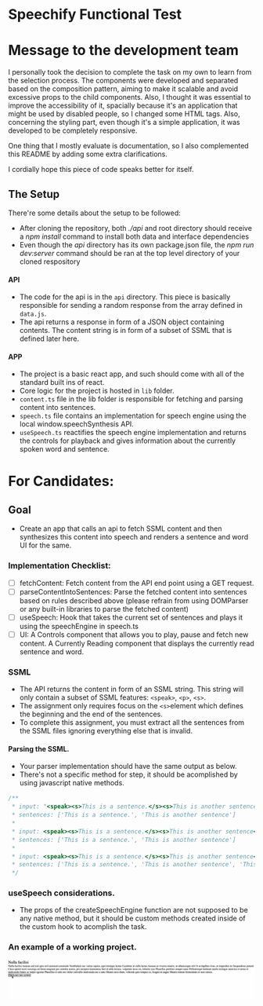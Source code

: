 # Speechify Functional Test

# Message to the development team

I personally took the decision to complete the task on my own to learn from the selection process. The components were developed and separated based on the composition pattern, aiming to make it scalable and avoid excessive props to the child components. Also, I thought it was essential to improve the accessibility of it, spacially because it's an application that might be used by disabled people, so I changed some HTML tags. Also, concerning the styling part, even though it's a simple application, it was developed to be completely responsive.

One thing that I mostly evaluate is documentation, so I also complemented this README by adding some extra clarifications.

I cordially hope this piece of code speaks better for itself.

## The Setup

There're some details about the setup to be followed:

- After cloning the repository, both _./api_ and root directory should receive a _npm install_ command to install both data and interface dependencies
- Even though the _api_ directory has its own package.json file, the _npm run dev:server_ command should be ran at the top level directory of your cloned respository

#### API

- The code for the api is in the `api` directory. This piece is basically responsible for sending a random response from the array defined in `data.js`.
- The api returns a response in form of a JSON object containing contents. The content string is in form of a subset of SSML that is defined later here.

#### APP

- The project is a basic react app, and such should come with all of the standard built ins of react.
- Core logic for the project is hosted in `lib` folder.
- `content.ts` file in the lib folder is responsible for fetching and parsing content into sentences.
- `speech.ts` file contains an implementation for speech engine using the local window.speechSynthesis API.
- `useSpeech.ts` reactifies the speech engine implementation and returns the controls for playback and gives information about the currently spoken word and sentence.

# For Candidates:

## Goal

- Create an app that calls an api to fetch SSML content and then synthesizes this content into speech and renders a sentence and word UI for the same.

### Implementation Checklist:

- [ ] fetchContent: Fetch content from the API end point using a GET request.
- [ ] parseContentIntoSentences: Parse the fetched content into sentences based on rules described above (please refrain from using DOMParser or any built-in libraries to parse the fetched content)
- [ ] useSpeech: Hook that takes the current set of sentences and plays it using the speechEngine in speech.ts
- [ ] UI: A Controls component that allows you to play, pause and fetch new content. A Currently Reading component that displays the currently read sentence and word.

### SSML

- The API returns the content in form of an SSML string. This string will only contain a subset of SSML features: `<speak>`, `<p>`, `<s>`.
- The assignment only requires focus on the `<s>`element which defines the beginning and the end of the sentences.
- To complete this assignment, you must extract all the sentences from the SSML files ignoring everything else that is invalid.

#### Parsing the SSML.

- Your parser implementation should have the same output as below.
- There's not a specific method for step, it should be acomplished by using javascript native methods.

```ts
/**
 * input: "<speak><s>This is a sentence.</s><s>This is another sentence</s></speak>",
 * sentences: ['This is a sentence.', 'This is another sentence']
 *
 * input: <speak><s>This is a sentence.</s><s>This is another sentence</s>Some more text</speak>
 * sentences: ['This is a sentence.', 'This is another sentence']
 *
 * input: <speak><s>This is a sentence.</s><s>This is another sentence</s>Some more text<s>This is a longer piece of content</s></speak>
 * sentences: ['This is a sentence.', 'This is another sentence', 'This is a longer piece of content']
 */
```

### useSpeech considerations.

- The props of the createSpeechEngine function are not supposed to be any native method, but it should be custom methods created inside of the custom hook to acomplish the task.

### An example of a working project.

![Example](example.gif)
